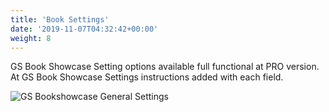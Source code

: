 ```yaml
---
title: 'Book Settings'
date: '2019-11-07T04:32:42+00:00'
weight: 8
---
```


GS Book Showcase Setting options available full functional at PRO version. At GS Book Showcase Settings instructions added with each field.

![GS Bookshowcase General Settings](../images/GS_Bookshowcase_Settings.png)